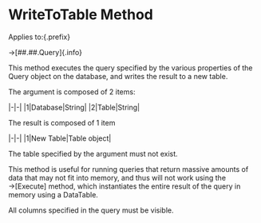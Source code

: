 # WriteToTable Method

Applies to:{.prefix}

→[##.##.Query]{.info}

This method executes the query specified by the various properties of the Query object on the
database, and writes the result to a new table.

The argument is composed of 2 items:

|-|-|
|1|Database|String|
|2|Table|String|

The result is composed of 1 item

|-|-|
|1|New Table|Table  object|

The table specified by the argument must not exist.

This method is useful for running queries that return massive amounts of data that may not fit into
memory, and thus will not work using the →[Execute] method, which instantiates the entire result
of the query in memory using a DataTable.

All columns specified in the query must be visible.

